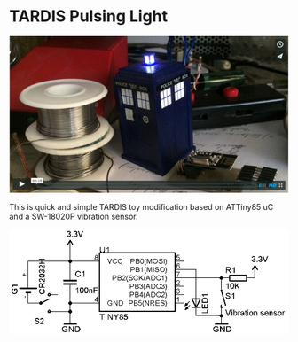 # TARDIS Pulsing Light

[![ScreenShot](https://github.com/pauliusbau/electronics-farm/blob/master/TARDIS/img/vimeo.jpg)](https://vimeo.com/132202537)

This is quick and simple TARDIS toy modification based on ATTiny85 uC and a SW-18020P vibration sensor. 

![](https://github.com/pauliusbau/electronics-farm/blob/master/TARDIS/img/tardis_sch.png)
